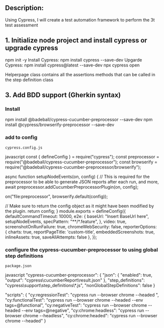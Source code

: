 ## Description:

Using Cypress, I will create a test automation framework to perform the 3t test assessment


## 1. Initialize node project and install cypress or upgrade cypress


npm init -y
Install Cypress: npm install cypress --save-dev
Upgarde Cypress: npm install cypress@latest --save-dev 
npx cypress open

Helperpage class contains all the assertions methods that can be called in the step definition class


## 3. Add BDD support (Gherkin syntax)

### Install


npm install @badeball/cypress-cucumber-preprocessor --save-dev
npm install @cypress/browserify-preprocessor --save-dev


### add to config

`cypress.config.js`

javascript
const { defineConfig } = require("cypress");
const preprocessor = require("@badeball/cypress-cucumber-preprocessor");
const browserify = require("@badeball/cypress-cucumber-preprocessor/browserify");

async function setupNodeEvents(on, config) {
  // This is required for the preprocessor to be able to generate JSON reports after each run, and more,
  await preprocessor.addCucumberPreprocessorPlugin(on, config);

  on("file:preprocessor", browserify.default(config));

  // Make sure to return the config object as it might have been modified by the plugin.
  return config;
}
module.exports = defineConfig({
  defaultCommandTimeout: 10000,
  e2e: {
    baseUrl: "Insert BaseUrl here",
    setupNodeEvents,
    specPattern: "**/*.feature",
  },
  video: true,
  screenshotOnRunFailure: true,
  chromeWebSecurity: false,
  reporterOptions: {
    charts: true,
    reportPageTitle: 'custom-title',
    embeddedScreenshots: true,
    inlineAssets: true,
    saveAllAttempts: false
  },
});




### configure the cypress-cucumber-preprocessor to using global step definitions

`package.json`

javascript
  "cypress-cucumber-preprocessor": {
    "json": {
      "enabled": true,
      "output": "cypress\\cucumberReport\\result.json"
    },
    "step_definitions": "cypress\\support\\step_definitions\\*.js",
    "nonGlobalStepDefinitions": false
  }





"scripts": {
    "cy:regressionTest": "cypress run --browser chrome --headed ",
    "cy:functionalTest": "cypress run --browser chrome --headed --env tags=@functional",
    "cy:negativeTest": "cypress run --browser chrome --headed --env tags=@negative",
    "cy:chrome:headless": "cypress run --browser chrome --headless",
    "cy:chrome:headed": "cypress run --browser chrome --headed"
}